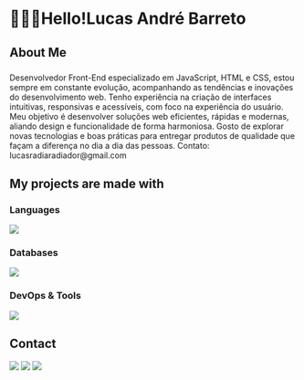 <h1 align="left"> 👨🏻‍💻Hello!Lucas André Barreto</h1>

###

<h2 align="left">About Me</h2>

###

<p>
Desenvolvedor Front-End especializado em JavaScript, HTML e CSS, estou sempre em constante evolução, acompanhando as tendências e inovações do desenvolvimento web. Tenho experiência na criação de interfaces intuitivas, responsivas e acessíveis, com foco na experiência do usuário. Meu objetivo é desenvolver soluções web eficientes, rápidas e modernas, aliando design e funcionalidade de forma harmoniosa. Gosto de explorar novas tecnologias e boas práticas para entregar produtos de qualidade que façam a diferença no dia a dia das pessoas.
Contato: lucasradiaradiador@gmail.com
</p>
  
###

<h2 align="left">My projects are made with</h2>

###

 <strong><h3>Languages</h3></strong>

<div>
  <img src="https://skillicons.dev/icons?i=javascript,html,css,vue,electron," />
</div>

 <strong><h3>Databases</h3></strong>

 <div>
  <img src="https://skillicons.dev/icons?i=sqlite,mysql" />
</div>

 <strong><h3>DevOps & Tools</h3></strong>

<div>
 <img src="https://skillicons.dev/icons?i=git,github,vscode,androidstudio" />
</div>
<h2> Contact </h2>
<div style"display: inline_block">
    <a href="mailto:lucasradiaradiador@gmail.com"><img
            src="https://img.shields.io/badge/-Gmail-FF0000?style=for-the-badge&logo=gmail&logoColor=white" target="_blank"></a>
    <a href="https://www.linkedin.com/in/lucas-andre98/" target="_blank"><img
            src="https://img.shields.io/badge/-LinkedIn-%230077B5?style=for-the-badge&logo=linkedin&logoColor=white" target="_blank"></a>
    <a href="https://medium.com/@lucasradiaradiador" target="_blank"><img
            src="https://img.shields.io/badge/-Medium-000000?style=for-the-badge&logo=medium&logoColor=white" target="_blank"></a>

</div>


